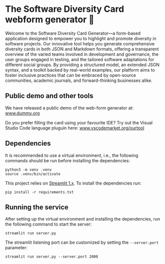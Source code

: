 # The Software Diversity Card webform generator 🏢

Welcome to the Software Diversity Card Generator—a form-based application designed to empower you to highlight and promote diversity in software projects. Our innovative tool helps you generate comprehensive diversity cards in both JSON and Markdown formats, offering a transparent overview of the varied teams involved in development and governance, the user groups engaged in testing, and the tailored software adaptations for different social groups. By providing a structured model, an extended JSON syntax, and a toolkit backed by real-world examples, our platform aims to foster inclusive practices that can be embraced by open-source communities, academic journals, and forward-thinking businesses alike.


## Public demo and other tools

We have released a public demo of the web-form generator at: www.dummy.org

Do you prefer filling the card using your favourite IDE? Try out the Visual Studio Code language pluguin here: www.vscodemarket.org/ourtool


## Dependencies

It is recommended to use a virtual environment, i.e., the following commands should be run before installing the dependencies:

```console
python3 -m venv .venv
source .venv/bin/activate
```

This project relies on [Streamlit 1.x](https://github.com/streamlit/streamlit). To install the dependencies run:

```console
pip install -r requirements.txt 
```

## Running the service

After setting up the virtual environment and installing the dependencies, run the following command to start the server:

```console
streamlit run server.py
```

The streamlit listening port can be customized by setting the `--server.port` parameter:

```console
streamlit run server.py --server.port 2000
```


